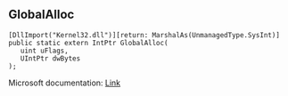 ## GlobalAlloc

```
[DllImport("Kernel32.dll")][return: MarshalAs(UnmanagedType.SysInt)]
public static extern IntPtr GlobalAlloc(
   uint uFlags,
   UIntPtr dwBytes
);
```

Microsoft documentation: [Link](https://docs.microsoft.com/en-us/windows/win32/api/winbase/nf-winbase-globalalloc)
